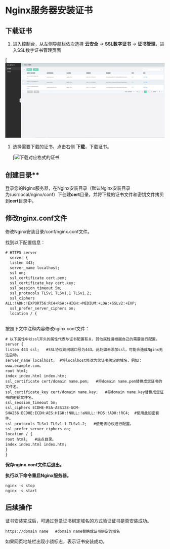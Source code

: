 # Nginx服务器安装证书

## **下载证书**

1. 进入控制台，从左侧导航栏依次选择 **云安全** -> **SSL数字证书** -> **证书管理**，进入SSL数字证书管理页面

[![证书列表页面](/image/SSL-Certification/证书列表页面.png)

1. 选择需要下载的证书，点击右侧 **下载**，下载证书。

   [![下载对应格式的证书]()

## 创建目录**

登录您的Nginx服务器，在Nginx安装目录（默认Nginx安装目录为/usr/local/nginx/conf）下创建**cert**目录，并将下载的证书文件和密钥文件拷贝到**cert**目录中。

## **修改nginx.conf文件**

修改Nginx安装目录/conf/nginx.conf文件。

找到以下配置信息：

```
# HTTPS server
  server {
  listen 443;
  server_name localhost;
  ssl on;
  ssl_certificate cert.pem;
  ssl_certificate_key cert.key;
  ssl_session_timeout 5m;
  ssl_protocols TLSv1 TLSv1.1 TLSv1.2;
  ssl_ciphers ALL:!ADH:!EXPORT56:RC4+RSA:+HIGH:+MEDIUM:+LOW:+SSLv2:+EXP;
  ssl_prefer_server_ciphers on;
  location / {
                                          
```

按照下文中注释内容修改nginx.conf文件：

```
# 以下属性中以ssl开头的属性代表与证书配置有关，其他属性请根据自己的需要进行配置。
server {
listen 443 ssl;   #SSL协议访问端口号为443。此处如未添加ssl，可能会造成Nginx无法启动。
server_name localhost;  #将localhost修改为您证书绑定的域名，例如：www.example.com。
root html;
index index.html index.htm;
ssl_certificate cert/domain name.pem;   #将domain name.pem替换成您证书的文件名。
ssl_certificate_key cert/domain name.key;   #将domain name.key替换成您证书的密钥文件名。
ssl_session_timeout 5m;
ssl_ciphers ECDHE-RSA-AES128-GCM-SHA256:ECDHE:ECDH:AES:HIGH:!NULL:!aNULL:!MD5:!ADH:!RC4;  #使用此加密套件。
ssl_protocols TLSv1 TLSv1.1 TLSv1.2;   #使用该协议进行配置。
ssl_prefer_server_ciphers on;   
location / {
root html;   #站点目录。
index index.html index.htm;   
}
}                     
```

**保存nginx.conf文件后退出。**

**执行以下命令重启Nginx服务器。**

```
nginx -s stop
nginx -s start
```

## 后续操作

证书安装完成后，可通过登录证书绑定域名的方式验证证书是否安装成功。

```
https://domain name   #domain name替换成证书绑定的域名
```

如果网页地址栏出现小锁标志，表示证书安装成功。